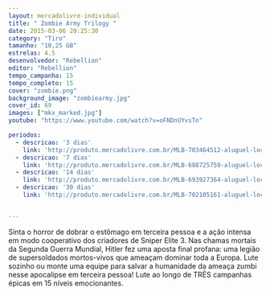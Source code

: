 ```yaml
---
layout: mercadolivre-individual
title: " Zombie Army Trilogy "
date: 2015-03-06 20:25:30
category: "Tiro"
tamanho: "10,25 GB"
estrelas: 4,5
desenvolvedor: "Rebellion"
editor: "Rebellion"
tempo_campanha: 15
tempo_completo: 15
cover: "zombie.png"
background_image: "zombiearmy.jpg"
cover_id: 69
images: ["mkx_marked.jpg"]
youtube: "https://www.youtube.com/watch?v=oFNDnUYvsTo"

periodos:
  - descricao: '3 dias'
    link: 'http://produto.mercadolivre.com.br/MLB-703464512-aluguel-locaco-de-jogos-4-dias-xbox-one-midia-digital-_JM'
  - descricao: '7 dias'
    link: 'http://produto.mercadolivre.com.br/MLB-688725759-aluguel-locaco-de-jogos-xbox-one-midia-digital-_JM'
  - descricao: '14 dias'
    link: 'http://produto.mercadolivre.com.br/MLB-693927364-aluguel-locaco-de-jogos-xbox-one-midia-digital-_JM'
  - descricao: '30 dias'
    link: 'http://produto.mercadolivre.com.br/MLB-702105161-aluguel-locaco-de-jogos-xbox-one-midia-digital-_JM'


---
```


Sinta o horror de dobrar o estômago em terceira pessoa e a ação intensa em modo cooperativo dos criadores de Sniper Elite 3. Nas chamas mortais da Segunda Guerra Mundial, Hitler fez uma aposta final profana: uma legião de supersoldados mortos-vivos que ameaçam dominar toda a Europa. Lute sozinho ou monte uma equipe para salvar a humanidade da ameaça zumbi nesse apocalipse em terceira pessoa! Lute ao longo de TRÊS campanhas épicas em 15 níveis emocionantes.
